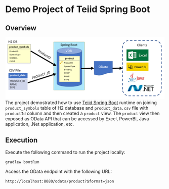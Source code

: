 # Demo Project of Teiid Spring Boot

## Overview
![alt text](doc/images/overview.png)
The project demostrated how to use [Teiid Spring Boot](https://github.com/teiid/teiid-spring-boot) runtime on joining `product_symbols` table of H2 database and `product_data.csv` file with `productId` column and then created a `product` view. The `product` view then exposed as OData API that can be accessed by Excel, PowerBI, Java application, .Net application, etc.

## Execution
Execute the following command to run the project locally:
```
gradlew bootRun
```

Access the OData endpoint with the following URL:
```
http://localhost:8080/odata/product?$format=json
```
